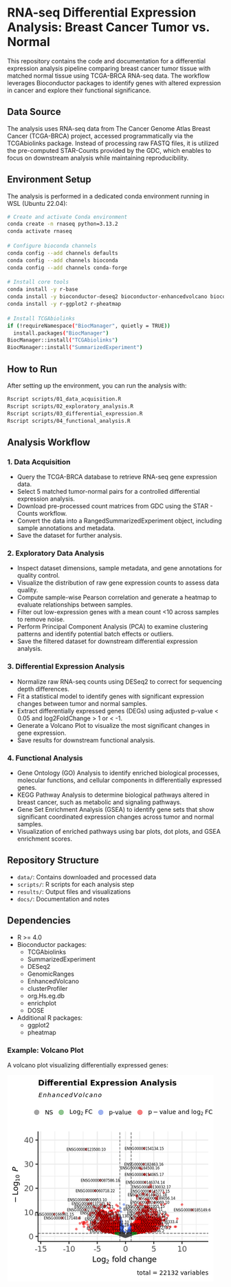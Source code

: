 # RNA-seq Differential Expression Analysis: Breast Cancer Tumor vs. Normal
This repository contains the code and documentation for a differential expression analysis pipeline comparing breast cancer tumor tissue with matched normal tissue using TCGA-BRCA RNA-seq data. The workflow leverages Bioconductor packages to identify genes with altered expression in cancer and explore their functional significance.

## Data Source
The analysis uses RNA-seq data from The Cancer Genome Atlas Breast Cancer (TCGA-BRCA) project, accessed programmatically via the TCGAbiolinks package. Instead of processing raw FASTQ files, it is utilized the pre-computed STAR-Counts provided by the GDC, which enables to focus on downstream analysis while maintaining reproducibility.

## Environment Setup
The analysis is performed in a dedicated conda environment running in WSL (Ubuntu 22.04):

```bash
# Create and activate Conda environment
conda create -n rnaseq python=3.13.2
conda activate rnaseq

# Configure bioconda channels
conda config --add channels defaults
conda config --add channels bioconda
conda config --add channels conda-forge

# Install core tools
conda install -y r-base
conda install -y bioconductor-deseq2 bioconductor-enhancedvolcano bioconductor-gseabase bioconductor-apeglm
conda install -y r-ggplot2 r-pheatmap

# Install TCGAbiolinks
if (!requireNamespace("BiocManager", quietly = TRUE))
  install.packages("BiocManager")
BiocManager::install("TCGAbiolinks")
BiocManager::install("SummarizedExperiment")
```

## How to Run
After setting up the environment, you can run the analysis with:

```bash
Rscript scripts/01_data_acquisition.R
Rscript scripts/02_exploratory_analysis.R
Rscript scripts/03_differential_expression.R
Rscript scripts/04_functional_analysis.R
```

## Analysis Workflow
### 1. Data Acquisition
- Query the TCGA-BRCA database to retrieve RNA-seq gene expression data.
- Select 5 matched tumor-normal pairs for a controlled differential expression analysis.
- Download pre-processed count matrices from GDC using the STAR - Counts workflow.
- Convert the data into a RangedSummarizedExperiment object, including sample annotations and metadata.
- Save the dataset for further analysis.

### 2. Exploratory Data Analysis
- Inspect dataset dimensions, sample metadata, and gene annotations for quality control.
- Visualize the distribution of raw gene expression counts to assess data quality.
- Compute sample-wise Pearson correlation and generate a heatmap to evaluate relationships between samples.
- Filter out low-expression genes with a mean count <10 across samples to remove noise.
- Perform Principal Component Analysis (PCA) to examine clustering patterns and identify potential batch effects or outliers.
- Save the filtered dataset for downstream differential expression analysis.

### 3. Differential Expression Analysis
- Normalize raw RNA-seq counts using DESeq2 to correct for sequencing depth differences.
- Fit a statistical model to identify genes with significant expression changes between tumor and normal samples.
- Extract differentially expressed genes (DEGs) using adjusted p-value < 0.05 and log2FoldChange > 1 or < -1.
- Generate a Volcano Plot to visualize the most significant changes in gene expression.
- Save results for downstream functional analysis.

### 4. Functional Analysis
- Gene Ontology (GO) Analysis to identify enriched biological processes, molecular functions, and cellular components in differentially expressed genes.
- KEGG Pathway Analysis to determine biological pathways altered in breast cancer, such as metabolic and signaling pathways.
- Gene Set Enrichment Analysis (GSEA) to identify gene sets that show significant coordinated expression changes across tumor and normal samples.
- Visualization of enriched pathways using bar plots, dot plots, and GSEA enrichment scores.

## Repository Structure
- `data/`: Contains downloaded and processed data
- `scripts/`: R scripts for each analysis step
- `results/`: Output files and visualizations
- `docs/`: Documentation and notes

## Dependencies
- R >= 4.0
- Bioconductor packages:
  - TCGAbiolinks
  - SummarizedExperiment
  - DESeq2
  - GenomicRanges
  - EnhancedVolcano
  - clusterProfiler
  - org.Hs.eg.db
  - enrichplot
  - DOSE
- Additional R packages:
  - ggplot2
  - pheatmap

### Example: Volcano Plot
A volcano plot visualizing differentially expressed genes:

![Volcano Plot](results/volcano_plot.png)

